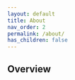 ```yaml
---
layout: default
title: About
nav_order: 2
permalink: /about/
has_children: false
---
```


## Overview